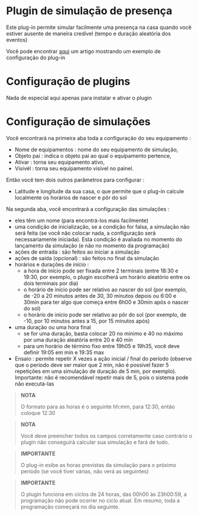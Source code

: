 # Plugin de simulação de presença

Este plug-in permite simular facilmente uma presença na casa quando você estiver ausente de maneira credível (tempo e duração aleatória dos eventos)

Você pode encontrar [aqui](https://blog.jeedom.com/4266-simulation-de-presence/) um artigo mostrando um exemplo de configuração do plug-in

# Configuração de plugins

Nada de especial aqui apenas para instalar e ativar o plugin

# Configuração de simulações

Você encontrará na primeira aba toda a configuração do seu equipamento :

- Nome de equipamentos : nome do seu equipamento de simulação,
- Objeto pai : indica o objeto pai ao qual o equipamento pertence,
- Ativar : torna seu equipamento ativo,
- Visivél : torna seu equipamento visível no painel.

Então você tem dois outros parâmetros para configurar :

- Latitude e longitude da sua casa, o que permite que o plug-in calcule localmente os horários de nascer e pôr do sol

Na segunda aba, você encontrará a configuração das simulações :

- eles têm um nome (para encontrá-los mais facilmente)
- uma condição de inicialização, se a condição for falsa, a simulação não será feita (se você não colocar nada, a configuração será necessariamente iniciada). Esta condição é avaliada no momento do lançamento da simulação (e não no momento da programação)
- ações de entrada : são feitos ao iniciar a simulação
- ações de saída (opcional) : são feitos no final da simulação
- horários e durações de início :
  - a hora de início pode ser fixada entre 2 terminais (entre 18:30 e 19:30, por exemplo, o plugin escolherá um horário aleatório entre os dois terminais por dia)
  - o horário de início pode ser relativo ao nascer do sol (por exemplo, de -20 a 20 minutos antes de 30, 30 minutos depois ou 6:00 e 30min para ter algo que começa entre 6h00 e 30min após o nascer do sol)
  - o horário de início pode ser relativo ao pôr do sol (por exemplo, de -10, por 10 minutos antes a 15, por 15 minutos após)
- uma duração ou uma hora final
  - se for uma duração, basta colocar 20 no mínimo e 40 no máximo por uma duração aleatória entre 20 e 40 min
  - para um horário de término fixo entre 19h05 e 19h35, você deve definir 19:05 em min e 19:35 max
- Ensaio : permite repetir X vezes a ação inicial / final do período (observe que o período deve ser maior que 2 min, não é possível fazer 5 repetições em uma simulação de duração de 5 min, por exemplo). Importante: não é recomendável repetir mais de 5, pois o sistema pode não executá-las

>**NOTA**
>
> O formato para as horas é o seguinte hh:mm, para 12:30, então coloque 12:30

>**NOTA**
>
> Você deve preencher todos os campos corretamente caso contrário o plugin não conseguirá calcular sua simulação e fará de tudo.

>**IMPORTANTE**
>
> O plug-in exibe as horas previstas da simulação para o próximo período (se você tiver várias, não verá as seguintes)

>**IMPORTANTE**
>
> O plugin funciona em ciclos de 24 horas, das 00h00 às 23h00:59, a programação não pode ocorrer no ciclo atual. Em resumo, toda a programação começará no dia seguinte.
